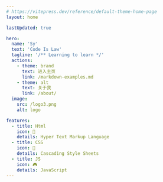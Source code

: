 ```yaml
---
# https://vitepress.dev/reference/default-theme-home-page
layout: home

lastUpdated: true

hero:
  name: 'Sy'
  text: 'Code Is Law'
  tagline: '/** Learning to learn */'
  actions:
    - theme: brand
      text: 进入主页
      link: /markdown-examples.md
    - theme: alt
      text: 关于我
      link: /about/
  image:
    src: /logo3.png
    alt: logo

features:
  - title: Html
    icon: 📖
    details: Hyper Text Markup Language
  - title: CSS
    icon: 🎥
    details: Cascading Style Sheets
  - title: JS
    icon: 🎮
    details: JavaScript
---
```

